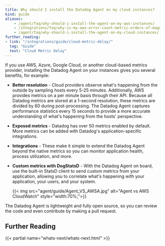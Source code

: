 ```yaml
---
title: Why should I install the Datadog Agent on my cloud instances?
kind: guide
aliases:
    - /agent/faq/why-should-i-install-the-agent-on-my-aws-instances/
    - /integrations/faq/why-is-my-aws-error-count-metric-orders-of-magnitude-lower-in-datadog-than-cloudwatch/
    - /agent/faq/why-should-i-install-the-agent-on-my-cloud-instances/
further_reading:
- link: "/integrations/guide/cloud-metric-delay/"
  tag: "Guide"
  text: "Cloud Metric Delay"
---
```


If you use AWS, Azure, Google Cloud, or another cloud-based metrics provider, installing the Datadog Agent on your instances gives you several benefits, for example:

* **Better resolution** - Cloud providers observe what's happening from the outside by sampling hosts every 5-25 minutes. Additionally, AWS provides metrics on a per minute basis through their API. Because all Datadog metrics are stored at a 1-second resolution, these metrics are divided by 60 during post-processing. The Datadog Agent captures performance statistics every 15 seconds to provide a more accurate understanding of what's happening from the hosts' perspective.

* **Exposed metrics** - Datadog has over 50 metrics enabled by default. More metrics can be added with Datadog's application-specific integrations.

* **Integrations** - These make it simple to extend the Datadog Agent beyond the native metrics so you can monitor application health, process utilization, and more.

* **Custom metrics with DogStatsD** - With the Datadog Agent on board, use the built-in StatsD client to send custom metrics from your application, allowing you to correlate what's happening with your application, your users, and your system.

  {{< img src="agent/guide/Agent_VS_AWSA.jpg" alt="Agent vs AWS CloudWatch" style="width:70%;">}}

The Datadog Agent is lightweight and fully open source, so you can review the code and even contribute by making a pull request.

## Further Reading

{{< partial name="whats-next/whats-next.html" >}}
